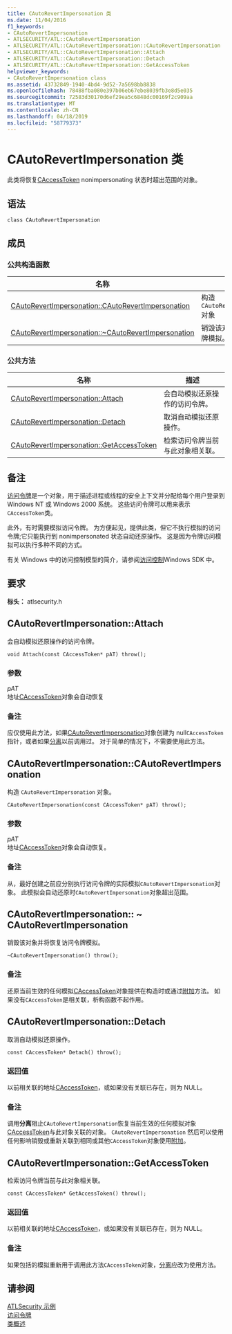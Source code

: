 ```yaml
---
title: CAutoRevertImpersonation 类
ms.date: 11/04/2016
f1_keywords:
- CAutoRevertImpersonation
- ATLSECURITY/ATL::CAutoRevertImpersonation
- ATLSECURITY/ATL::CAutoRevertImpersonation::CAutoRevertImpersonation
- ATLSECURITY/ATL::CAutoRevertImpersonation::Attach
- ATLSECURITY/ATL::CAutoRevertImpersonation::Detach
- ATLSECURITY/ATL::CAutoRevertImpersonation::GetAccessToken
helpviewer_keywords:
- CAutoRevertImpersonation class
ms.assetid: 43732849-1940-4bd4-9d52-7a5698bb8838
ms.openlocfilehash: 78488fba080e397b06eb67ebe8039fb3e8d5e035
ms.sourcegitcommit: 72583d30170d6ef29ea5c6848dc00169f2c909aa
ms.translationtype: MT
ms.contentlocale: zh-CN
ms.lasthandoff: 04/18/2019
ms.locfileid: "58779373"
---
```

# <a name="cautorevertimpersonation-class"></a>CAutoRevertImpersonation 类

此类将恢复[CAccessToken](../../atl/reference/caccesstoken-class.md) nonimpersonating 状态时超出范围的对象。

## <a name="syntax"></a>语法

```
class CAutoRevertImpersonation
```

## <a name="members"></a>成员

### <a name="public-constructors"></a>公共构造函数

|名称|描述|
|----------|-----------------|
|[CAutoRevertImpersonation::CAutoRevertImpersonation](#cautorevertimpersonation)|构造`CAutoRevertImpersonation`对象|
|[CAutoRevertImpersonation::~CAutoRevertImpersonation](#dtor)|销毁该对象并将恢复访问令牌模拟。|

### <a name="public-methods"></a>公共方法

|名称|描述|
|----------|-----------------|
|[CAutoRevertImpersonation::Attach](#attach)|会自动模拟还原操作的访问令牌。|
|[CAutoRevertImpersonation::Detach](#detach)|取消自动模拟还原操作。|
|[CAutoRevertImpersonation::GetAccessToken](#getaccesstoken)|检索访问令牌当前与此对象相关联。|

## <a name="remarks"></a>备注

[访问令牌](/windows/desktop/SecAuthZ/access-tokens)是一个对象，用于描述进程或线程的安全上下文并分配给每个用户登录到 Windows NT 或 Windows 2000 系统。 这些访问令牌可以用来表示`CAccessToken`类。

此外，有时需要模拟访问令牌。 为方便起见，提供此类，但它不执行模拟的访问令牌;它只能执行到 nonimpersonated 状态自动还原操作。 这是因为令牌访问模拟可以执行多种不同的方式。

有关 Windows 中的访问控制模型的简介，请参阅[访问控制](/windows/desktop/SecAuthZ/access-control)Windows SDK 中。

## <a name="requirements"></a>要求

**标头：** atlsecurity.h

##  <a name="attach"></a>  CAutoRevertImpersonation::Attach

会自动模拟还原操作的访问令牌。

```
void Attach(const CAccessToken* pAT) throw();
```

### <a name="parameters"></a>参数

*pAT*<br/>
地址[CAccessToken](../../atl/reference/caccesstoken-class.md)对象会自动恢复

### <a name="remarks"></a>备注

应仅使用此方法，如果[CAutoRevertImpersonation](../../atl/reference/cautorevertimpersonation-class.md)对象创建为 null`CAccessToken`指针，或者如果[分离](#detach)以前调用过。 对于简单的情况下，不需要使用此方法。

##  <a name="cautorevertimpersonation"></a>  CAutoRevertImpersonation::CAutoRevertImpersonation

构造 `CAutoRevertImpersonation` 对象。

```
CAutoRevertImpersonation(const CAccessToken* pAT) throw();
```

### <a name="parameters"></a>参数

*pAT*<br/>
地址[CAccessToken](../../atl/reference/caccesstoken-class.md)对象会自动恢复。

### <a name="remarks"></a>备注

从，最好创建之前应分别执行访问令牌的实际模拟`CAutoRevertImpersonation`对象。 此模拟会自动还原时`CAutoRevertImpersonation`对象超出范围。

##  <a name="dtor"></a>  CAutoRevertImpersonation:: ~ CAutoRevertImpersonation

销毁该对象并将恢复访问令牌模拟。

```
~CAutoRevertImpersonation() throw();
```

### <a name="remarks"></a>备注

还原当前生效的任何模拟[CAccessToken](../../atl/reference/caccesstoken-class.md)对象提供在构造时或通过[附加](#attach)方法。 如果没有`CAccessToken`是相关联，析构函数不起作用。

##  <a name="detach"></a>  CAutoRevertImpersonation::Detach

取消自动模拟还原操作。

```
const CAccessToken* Detach() throw();
```

### <a name="return-value"></a>返回值

以前相关联的地址[CAccessToken](../../atl/reference/caccesstoken-class.md)，或如果没有关联已存在，则为 NULL。

### <a name="remarks"></a>备注

调用**分离**阻止`CAutoRevertImpersonation`恢复当前生效的任何模拟对象[CAccessToken](../../atl/reference/caccesstoken-class.md)与此对象关联的对象。 `CAutoRevertImpersonation` 然后可以使用任何影响销毁或重新关联到相同或其他`CAccessToken`对象使用[附加](#attach)。

##  <a name="getaccesstoken"></a>  CAutoRevertImpersonation::GetAccessToken

检索访问令牌当前与此对象相关联。

```
const CAccessToken* GetAccessToken() throw();
```

### <a name="return-value"></a>返回值

以前相关联的地址[CAccessToken](../../atl/reference/caccesstoken-class.md)，或如果没有关联已存在，则为 NULL。

### <a name="remarks"></a>备注

如果包括的模拟重新用于调用此方法`CAccessToken`对象，[分离](#detach)应改为使用方法。

## <a name="see-also"></a>请参阅

[ATLSecurity 示例](../../overview/visual-cpp-samples.md)<br/>
[访问令牌](/windows/desktop/SecAuthZ/access-tokens)<br/>
[类概述](../../atl/atl-class-overview.md)
